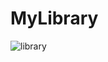 # MyLibrary


![library](https://user-images.githubusercontent.com/69840258/192029973-782968fb-d26a-4064-8f6a-ff79140def31.png)
